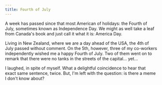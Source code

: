 ```yaml
---
title: Fourth of July
---
```


A week has passed since that most American of holidays: the Fourth of July,
sometimes known as Independence Day. We might as well take a leaf from Canada's
book and just call it what it is: America Day.

Living in New Zealand, where we are a day ahead of the USA, the 4th of July
passed without comment. On the 5th, however, three of my co-workers
independently wished me a happy Fourth of July. Two of them went on to remark
that there were no tanks in the streets of the capital... yet...

I laughed, in spite of myself. What a delightful coincidence to hear that exact
same sentence, twice. But, I'm left with the question: is there a meme I don't
know about?
